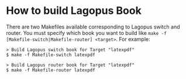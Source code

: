 # How to build Lagopus Book

There are two Makefiles available corresponding to Lagopus switch and router.
You must specify which book you want to build like `make -f [Makefile-switch|Makefile-router] <target>`. For example:

```
> Build Lagopus switch book for Target "latexpdf"
$ make -f Makefile-switch latexpdf

> Build Lagopus router book for Target "latexpdf"
$ make -f Makefile-router latexpdf
```
